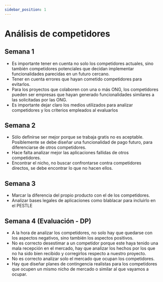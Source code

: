 ```yaml
---
sidebar_position: 1
---
```


# Análisis de competidores

## Semana 1

- Es importante tener en cuenta no solo los competidores actuales, sino también competidores potenciales que decidan implementar funcionalidades parecidas en un futuro cercano.  
- Tener en cuenta errores que hayan cometido competidores para evitarlos. 
- Para los proyectos que colaboren con una o más ONG, los competidores pueden ser empresas que hayan generado funcionalidades similares a las solicitadas por las ONG.  
- Es importante dejar claro los medios utilizados para analizar competidores y los criterios empleados al evaluarlos

## Semana 2

- Sólo definirse ser mejor porque se trabaja gratis no es aceptable. Posiblemente se debe diseñar una funcionalidad de pago futuro, para diferenciarse de otros competidores.  
- Hace falta analizar mejor las aplicaciones fallidas de otros competidores. 
- Encontrar el nicho, no buscar confrontarse contra competidores directos, se debe encontrar lo que no hacen ellos.

## Semana 3

- Marcar la diferencia del propio producto con el de los competidores.
- Analizar bases legales de aplicaciones como blablacar para incluirlo en el PESTLE

## Semana 4 (Evaluación - DP)

- A la hora de analizar los competidores, no solo hay que quedarse con los aspectos negativos, sino también los aspectos positivos.
- No es correcto desestimar a un competidor porque este haya tenido una mala recepción en el mercado, hay que analizar los hechos por los que no ha sido bien recibido y corregirlos respecto a nuestro proyecto.
- No es correcto analizar solo el mercado que ocupan los competidores.
- Hay que diseñar planes de contingencia realistas para los competidores que ocupen un mismo nicho de mercado o similar al que vayamos a ocupar.